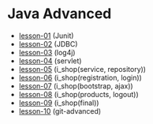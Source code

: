 # Java Advanced

* [lesson-01](https://github.com/Petryshakvasyl/javaAdvanced/tree/lesson-1)  (Junit)
* [lesson-02](https://github.com/Petryshakvasyl/javaAdvanced/tree/lesson-2)  (JDBC)
* [lesson-03](https://github.com/Petryshakvasyl/javaAdvanced/tree/lesson-3)  (log4j)
* [lesson-04](https://github.com/Petryshakvasyl/javaAdvanced/tree/lesson-4)  (servlet)
* [lesson-05](https://github.com/Petryshakvasyl/javaAdvanced/tree/lesson-5)  (i_shop(service, repository))
* [lesson-06](https://github.com/Petryshakvasyl/javaAdvanced/tree/lesson-6)  (i_shop(registration, login))
* [lesson-07](https://github.com/Petryshakvasyl/javaAdvanced/tree/lesson-07)  (i_shop(bootstrap, ajax))
* [lesson-08](https://github.com/Petryshakvasyl/javaAdvanced/tree/lesson-8)  (i_shop(products, logout))
* [lesson-09](https://github.com/Petryshakvasyl/javaAdvanced/tree/lesson-9)  (i_shop(final))
* [lesson-10](https://github.com/Petryshakvasyl/javaAdvanced/tree/lesson-10)  (git-advanced)
